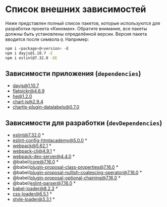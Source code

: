 # Список внешних зависимостей

Ниже представлен полный список пакетов, которые используются для разработки проекта «Киноман». Обратите внимание, все пакеты должны быть установлены определённой версии. Версия пакета вводится после символа `@`. Например:

```bash
npm i <package>@<version> -E
npm i dayjs@1.10.7 -E
npm i eslint@7.32.0 -DE
```

## Зависимости приложения (`dependencies`)

- dayjs@1.10.7
- flatpickr@4.6.9
- he@1.2.0
- chart.js@2.9.4
- chartjs-plugin-datalabels@0.7.0

## Зависимости для разработки (`devDependencies`)

- eslint@7.32.0 *
- eslint-config-htmlacademy@5.0.0 *
- webpack@5.62.1 *
- webpack-cli@4.9.1 *
- webpack-dev-server@4.4.0 *
- @babel/core@7.16.0 *
- @babel/plugin-proposal-class-properties@7.16.0 *
- @babel/plugin-proposal-nullish-coalescing-operator@7.16.0 *
- @babel/plugin-proposal-optional-chaining@7.16.0 *
- @babel/eslint-parser@7.16.0 *
- babel-loader@8.2.3 *
- css-loader@6.5.1 *
- style-loader@3.3.1 *
